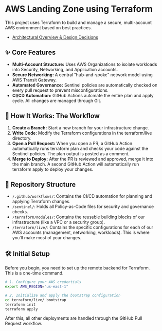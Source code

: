 # AWS Landing Zone using Terraform

This project uses Terraform to build and manage a secure, multi-account AWS environment based on best practices.

- [Architectural Overview & Design Decisions](./docs/architecture.md)

## ✨ Core Features

- **Multi-Account Structure:** Uses AWS Organizations to isolate workloads into Security, Networking, and Application accounts.
- **Secure Networking:** A central "hub-and-spoke" network model using AWS Transit Gateway.
- **Automated Governance:** Sentinel policies are automatically checked on every pull request to prevent misconfigurations.
- **CI/CD Automation:** GitHub Actions automate the entire plan and apply cycle. All changes are managed through Git.

## 🚀 How It Works: The Workflow

1. **Create a Branch:** Start a new branch for your infrastructure change.
2. **Write Code:** Modify the Terraform configurations in the terraform/live directory.
3. **Open a Pull Request:** When you open a PR, a GitHub Action automatically runs terraform plan and checks your code against the Sentinel policies. The plan output is posted as a comment.
4. **Merge to Deploy:** After the PR is reviewed and approved, merge it into the main branch. A second GitHub Action will automatically run terraform apply to deploy your changes.

## 📂 Repository Structure

- `/.github/workflows/`: Contains the CI/CD automation for planning and applying Terraform changes.
- `/sentinel/`: Holds all Policy-as-Code files for security and governance checks.
- `/terraform/modules/`: Contains the reusable building blocks of our infrastructure (like a VPC or a security group).
- `/terraform/live/`: Contains the specific configurations for each of our AWS accounts (management, networking, workloads). This is where you'll make most of your changes.

## 🛠️ Initial Setup

Before you begin, you need to set up the remote backend for Terraform. This is a one-time command.

```bash
# 1. Configure your AWS credentials
export AWS_REGION="us-east-1"

# 2. Initialize and apply the bootstrap configuration
cd terraform/live/_bootstrap
terraform init
terraform apply
```

After this, all other deployments are handled through the GitHub Pull Request workflow.

